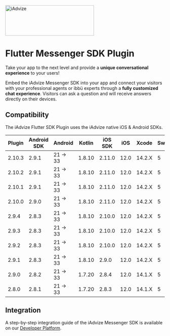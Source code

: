 <img src="https://user-images.githubusercontent.com/17723986/47799626-f3982700-dd2a-11e8-983c-77d1a3ed7f53.png" width="280" height="96" alt="iAdvize">

# Flutter Messenger SDK Plugin

Take your app to the next level and provide a **unique conversational experience** to your users!

Embed the iAdvize Messenger SDK into your app and connect your visitors with your professional agents or ibbü experts through a **fully customized chat experience**. Visitors can ask a question and will receive answers directly on their devices.

## Compatibility

The iAdvize Flutter SDK Plugin uses the iAdvize native iOS & Android SDKs.

| Plugin | Android SDK | Android  | Kotlin | iOS SDK  | iOS  | Xcode  | Swift |
| ------ | ----------- | -------- | ------ | -------- | ---- | ------ | ----- |
| 2.10.3 | 2.9.1       | 21 -> 33 | 1.8.10 | 2.11.0   | 12.0 | 14.2.X | 5     |
| 2.10.2 | 2.9.1       | 21 -> 33 | 1.8.10 | 2.11.0   | 12.0 | 14.2.X | 5     |
| 2.10.1 | 2.9.1       | 21 -> 33 | 1.8.10 | 2.11.0   | 12.0 | 14.2.X | 5     |
| 2.10.0 | 2.9.0       | 21 -> 33 | 1.8.10 | 2.11.0   | 12.0 | 14.2.X | 5     |
| 2.9.4  | 2.8.3       | 21 -> 33 | 1.8.10 | 2.10.0   | 12.0 | 14.2.X | 5     |
| 2.9.3  | 2.8.3       | 21 -> 33 | 1.8.10 | 2.10.0   | 12.0 | 14.2.X | 5     |
| 2.9.2  | 2.8.3       | 21 -> 33 | 1.8.10 | 2.10.0   | 12.0 | 14.2.X | 5     |
| 2.9.1  | 2.8.3       | 21 -> 33 | 1.8.10 | 2.9.0    | 12.0 | 14.2.X | 5     |
| 2.9.0  | 2.8.2       | 21 -> 33 | 1.7.20 | 2.8.4    | 12.0 | 14.1.X | 5     |
| 2.8.0  | 2.8.1       | 21 -> 33 | 1.7.20 | 2.8.3    | 12.0 | 14.1.X | 5     |

## Integration

A step-by-step integration guide of the iAdvize Messenger SDK is available on our [Developer Platform](https://developers.iadvize.com/documentation/mobile-sdk).
